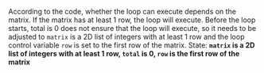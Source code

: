 According to the code, whether the loop can execute depends on the matrix. If the matrix has at least 1 row, the loop will execute. Before the loop starts, total is 0 does not ensure that the loop will execute, so it needs to be adjusted to `matrix` is a 2D list of integers with at least 1 row and the loop control variable `row` is set to the first row of the matrix.
State: **`matrix` is a 2D list of integers with at least 1 row, `total` is 0, `row` is the first row of the matrix**